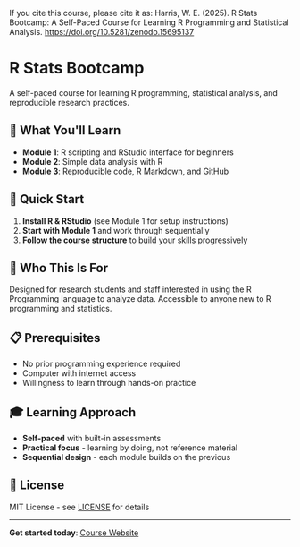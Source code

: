 If you cite this course, please cite it as:
Harris, W. E. (2025). R Stats Bootcamp: A Self-Paced Course for Learning R Programming and Statistical Analysis. https://doi.org/10.5281/zenodo.15695137

# R Stats Bootcamp

A self-paced course for learning R programming, statistical analysis, and reproducible research practices.

## 🎯 What You'll Learn

- **Module 1**: R scripting and RStudio interface for beginners
- **Module 2**: Simple data analysis with R
- **Module 3**: Reproducible code, R Markdown, and GitHub

## 🚀 Quick Start

1. **Install R & RStudio** (see Module 1 for setup instructions)
2. **Start with Module 1** and work through sequentially
3. **Follow the course structure** to build your skills progressively

## 👥 Who This Is For

Designed for research students and staff interested in using the R Programming language to analyze data. Accessible to anyone new to R programming and statistics.

## 📋 Prerequisites

- No prior programming experience required
- Computer with internet access
- Willingness to learn through hands-on practice

## 🎓 Learning Approach

- **Self-paced** with built-in assessments
- **Practical focus** - learning by doing, not reference material
- **Sequential design** - each module builds on the previous

## 📄 License

MIT License - see [LICENSE](LICENSE) for details


---

**Get started today**: [Course Website](https://rstats-bootcamp.github.io/website/)
